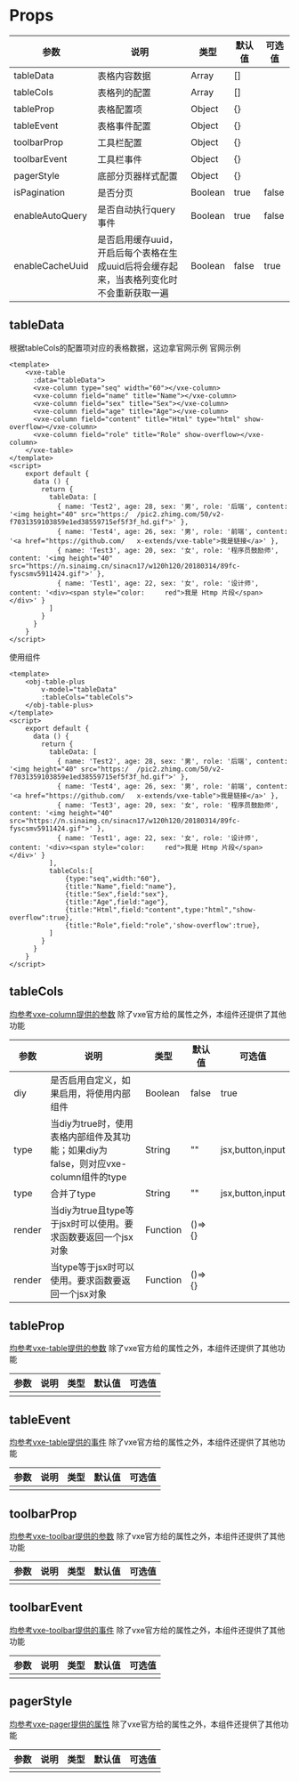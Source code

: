 # Props

| 参数         | 说明         | 类型          | 默认值 | 可选值 |
| ------------ | ------------ | ------------- | ------ | ------ |
| tableData    | 表格内容数据 | Array | []     |        |
| tableCols    | 表格列的配置 | Array | []     |        |
| tableProp    | 表格配置项   | Object        | {}     |        |
| tableEvent   | 表格事件配置 | Object        | {}     |        |
| toolbarProp  | 工具栏配置   | Object        | {}     |        |
| toolbarEvent | 工具栏事件   | Object        | {}     |        |
| pagerStyle  | 底部分页器样式配置   | Object        | {}     |        |
| isPagination | 是否分页     | Boolean       | true   | false  |
| enableAutoQuery | 是否自动执行query事件     | Boolean       | true   | false  |
| enableCacheUuid | 是否启用缓存uuid，开启后每个表格在生成uuid后将会缓存起来，当表格列变化时不会重新获取一遍     | Boolean       | false   | true  |

## tableData

根据tableCols的配置项对应的表格数据，这边拿官网示例
官网示例
```vue
<template>
    <vxe-table
      :data="tableData">
      <vxe-column type="seq" width="60"></vxe-column>
      <vxe-column field="name" title="Name"></vxe-column>
      <vxe-column field="sex" title="Sex"></vxe-column>
      <vxe-column field="age" title="Age"></vxe-column>
      <vxe-column field="content" title="Html" type="html" show-overflow></vxe-column>
      <vxe-column field="role" title="Role" show-overflow></vxe-column>
    </vxe-table>
</template>
<script>
    export default {
      data () {
        return {
          tableData: [
            { name: 'Test2', age: 28, sex: '男', role: '后端', content: '<img height="40" src="https:/  /pic2.zhimg.com/50/v2-f7031359103859e1ed38559715ef5f3f_hd.gif">' },
            { name: 'Test4', age: 26, sex: '男', role: '前端', content: '<a href="https://github.com/   x-extends/vxe-table">我是链接</a>' },
            { name: 'Test3', age: 20, sex: '女', role: '程序员鼓励师', content: '<img height="40"   src="https://n.sinaimg.cn/sinacn17/w120h120/20180314/89fc-fyscsmv5911424.gif">' },
            { name: 'Test1', age: 22, sex: '女', role: '设计师', content: '<div><span style="color:     red">我是 Htmp 片段</span></div>' }
          ]
        }
      }
    }
</script>       
```
使用组件
```vue
<template>
    <obj-table-plus
        v-model="tableData"
        :tableCols="tableCols">
    </obj-table-plus>
</template>
<script>
    export default {
      data () {
        return {
          tableData: [
            { name: 'Test2', age: 28, sex: '男', role: '后端', content: '<img height="40" src="https:/  /pic2.zhimg.com/50/v2-f7031359103859e1ed38559715ef5f3f_hd.gif">' },
            { name: 'Test4', age: 26, sex: '男', role: '前端', content: '<a href="https://github.com/   x-extends/vxe-table">我是链接</a>' },
            { name: 'Test3', age: 20, sex: '女', role: '程序员鼓励师', content: '<img height="40"   src="https://n.sinaimg.cn/sinacn17/w120h120/20180314/89fc-fyscsmv5911424.gif">' },
            { name: 'Test1', age: 22, sex: '女', role: '设计师', content: '<div><span style="color:     red">我是 Htmp 片段</span></div>' }
          ],
          tableCols:[
              {type:"seq",width:"60"},
              {title:"Name",field:"name"},
              {title:"Sex",field:"sex"},
              {title:"Age",field:"age"},
              {title:"Html",field:"content",type:"html","show-overflow":true},
              {title:"Role",field:"role",'show-overflow':true},
          ]
        }
      }
    }
</script>   
```

## tableCols
<a href="https://vxetable.cn/v3/#/column/api" target="_blank">均参考vxe-column提供的参数</a>
除了vxe官方给的属性之外，本组件还提供了其他功能

| 参数         | 说明         | 类型          | 默认值 | 可选值 |
| ------------ | ------------ | ------------- | ------ | ------ |
| diy<Badge text="弃用" type="error"/> | 是否启用自定义，如果启用，将使用内部组件 | Boolean | false     |  true      |
| type    | 当diy为true时，使用表格内部组件及其功能；如果diy为false，则对应vxe-column组件的type | String | ""     |  jsx,button,input      |
| type<Badge text="1.1.0" type="tip"/>    | 合并了type | String | ""     |  jsx,button,input      |
| render<Badge text="1.0.10" type="tip"/>    | 当diy为true且type等于jsx时可以使用。要求函数要返回一个jsx对象 | Function | ()=>{}  |        |
| render<Badge text="1.1.0" type="tip"/>    | 当type等于jsx时可以使用。要求函数要返回一个jsx对象 | Function | ()=>{}  |        |

## tableProp
<a href="https://vxetable.cn/v3/#/table/api" target="_blank">均参考vxe-table提供的参数</a>
除了vxe官方给的属性之外，本组件还提供了其他功能

| 参数         | 说明         | 类型          | 默认值 | 可选值 |
| ------------ | ------------ | ------------- | ------ | ------ |
|  |  |  |      |        |

## tableEvent
<a href="https://vxetable.cn/v3/#/table/api" target="_blank">均参考vxe-table提供的事件</a>
除了vxe官方给的属性之外，本组件还提供了其他功能

| 参数         | 说明         | 类型          | 默认值 | 可选值 |
| ------------ | ------------ | ------------- | ------ | ------ |
|  |  |  |      |        |

## toolbarProp
<a href="https://vxetable.cn/v3/#/toolbar/api" target="_blank">均参考vxe-toolbar提供的参数</a>
除了vxe官方给的属性之外，本组件还提供了其他功能

| 参数         | 说明         | 类型          | 默认值 | 可选值 |
| ------------ | ------------ | ------------- | ------ | ------ |
|  |  |  |      |        |

## toolbarEvent
<a href="https://vxetable.cn/v3/#/toolbar/api" target="_blank">均参考vxe-toolbar提供的事件</a>
除了vxe官方给的属性之外，本组件还提供了其他功能

| 参数         | 说明         | 类型          | 默认值 | 可选值 |
| ------------ | ------------ | ------------- | ------ | ------ |
|  |  |  |      |        |

## pagerStyle
<a href="https://vxetable.cn/v3/#/pager/api" target="_blank">均参考vxe-pager提供的属性</a>
除了vxe官方给的属性之外，本组件还提供了其他功能

| 参数         | 说明         | 类型          | 默认值 | 可选值 |
| ------------ | ------------ | ------------- | ------ | ------ |
|  |  |  |      |        |